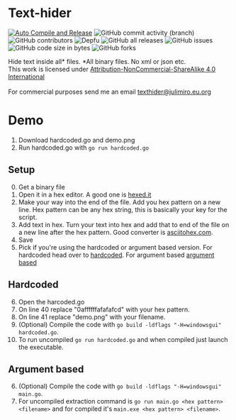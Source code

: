 # Text-hider
[![Auto Compile and Release](https://github.com/Juliasmatius/Text-hider/actions/workflows/go.yml/badge.svg)](https://github.com/Juliasmatius/Text-hider/actions/workflows/go.yml)
![GitHub commit activity (branch)](https://img.shields.io/github/commit-activity/m/Juliamatius/Text-hider)
![GitHub contributors](https://img.shields.io/github/contributors/Juliasmatius/Text-hider)
![Depfu](https://img.shields.io/depfu/dependencies/github/Juliasmatius%2FText-hider)
![GitHub all releases](https://img.shields.io/github/downloads/Juliasmatius/Text-hider/total)
![GitHub issues](https://img.shields.io/github/issues/Juliasmatius/Text-hider)
![GitHub code size in bytes](https://img.shields.io/github/languages/code-size/Juliasmatius/Text-hider)
![GitHub forks](https://img.shields.io/github/forks/Juliasmatius/Text-hider)


Hide text inside all* files.
*All binary files. No xml or json etc.\
This work is licensed under [Attribution-NonCommercial-ShareAlike 4.0 International](https://creativecommons.org/licenses/by-nc-sa/4.0/)\
\
For commercial purposes send me an email [texthider@julimiro.eu.org](mailto:texthider@julimiro.eu.org)
# Demo
1. Download hardcoded.go and demo.png
2. Run hardcoded.go with ```go run hardcoded.go```
## Setup
0. Get a binary file
1. Open it in a hex editor. A good one is [hexed.it](https://hexed.it/)
2. Make your way into the end of the file. Add you hex pattern on a new line. Hex pattern can be any hex string, this is basically your key for the script.
3. Add text in hex. Turn your text into hex and add that to end of the file on a new line after the hex pattern. Good converter is [asciitohex.com](https://www.asciitohex.com/).
4. Save
5. Pick if you're using the hardcoded or argument based version. For hardcoded head over to [hardcoded](https://github.com/Juliasmatius/Text-hider#hardcoded). For argument based [argument based](https://github.com/Juliasmatius/Text-hider#argument-based)

## Hardcoded
6. Open the harcoded.go
7. On line 40 replace "0affffffafafafcd" with your hex pattern.
8. On line 41 replace "demo.png" with your filename.
9. (Optional) Compile the code with ```go build -ldflags "-H=windowsgui" hardcoded.go```.
10. To run uncompiled ```go run hardcoded.go``` and when compiled just launch the executable.

## Argument based
6. (Optional) Compile the code with ```go build -ldflags "-H=windowsgui" main.go```.
7. For uncompiled extraction command is ```go run main.go <hex pattern> <filename>``` and for compiled it's ```main.exe <hex pattern> <filename>```.
